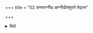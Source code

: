 +++
title = "02 अन्तराग्नीध्र आग्नीध्रीयमुत्तरे वेद्यन्त"

+++

<details><summary>थिते</summary>

अन्तराग्नीध्र आग्नीध्रीयमुत्तरे वेद्यन्त उत्तरतः सञ्चरं शिष्ट्वा २
</details>
